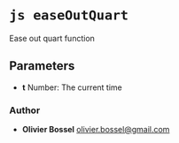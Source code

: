 


<!-- @namespace    sugar.js.easing -->

# ```js easeOutQuart ```


Ease out quart function

## Parameters

- **t**  Number: The current time




### Author
- **Olivier Bossel** <a href="mailto:olivier.bossel@gmail.com">olivier.bossel@gmail.com</a> 



